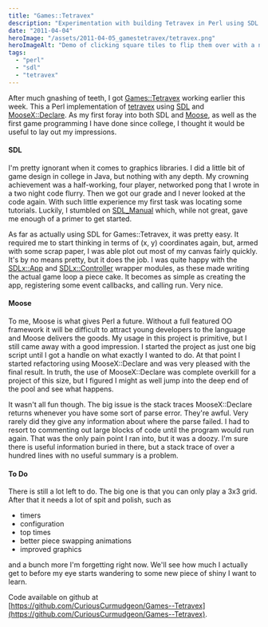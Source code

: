 ```yaml
---
title: "Games::Tetravex"
description: "Experimentation with building Tetravex in Perl using SDL and Moose."
date: "2011-04-04"
heroImage: "/assets/2011-04-05_gamestetravex/tetravex.png"
heroImageAlt: "Demo of clicking square tiles to flip them over with a nice animation"
tags: 
  - "perl"
  - "sdl"
  - "tetravex"
---
```


After much gnashing of teeth, I got [Games::Tetravex](https://github.com/CuriousCurmudgeon/Games--Tetravex) working earlier this week. This a Perl implementation of [tetravex](http://en.wikipedia.org/wiki/TetraVex) using [SDL](http://sdl.perl.org/) and [MooseX::Declare](http://search.cpan.org/~flora/MooseX-Declare-0.34/lib/MooseX/Declare.pm). As my first foray into both SDL and [Moose](http://search.cpan.org/~drolsky/Moose-1.24/lib/Moose.pm), as well as the first game programming I have done since college, I thought it would be useful to lay out my impressions.

#### SDL

I'm pretty ignorant when it comes to graphics libraries. I did a little bit of game design in college in Java, but nothing with any depth. My crowning achievement was a half-working, four player, networked pong that I wrote in a two night code flurry. Then we got our grade and I never looked at the code again. With such little experience my first task was locating some tutorials. Luckily, I stumbled on [SDL\_Manual](https://github.com/PerlGameDev/SDL_Manual) which, while not great, gave me enough of a primer to get started.

As far as actually using SDL for Games::Tetravex, it was pretty easy. It required me to start thinking in terms of (x, y) coordinates again, but, armed with some scrap paper, I was able plot out most of my canvas fairly quickly. It's by no means pretty, but it does the job. I was quite happy with the [SDLx::App](http://search.cpan.org/~kthakore/SDL-2.532/lib/pods/SDLx/App.pod) and [SDLx::Controller](http://search.cpan.org/~kthakore/SDL-2.532/lib/pods/SDLx/Controller.pod) wrapper modules, as these made writing the actual game loop a piece cake. It becomes as simple as creating the app, registering some event callbacks, and calling run. Very nice.

#### Moose

To me, Moose is what gives Perl a future. Without a full featured OO framework it will be difficult to attract young developers to the language and Moose delivers the goods. My usage in this project is primitive, but I still came away with a good impression. I started the project as just one big script until I got a handle on what exactly I wanted to do. At that point I started refactoring using MooseX::Declare and was very pleased with the final result. In truth, the use of MooseX::Declare was complete overkill for a project of this size, but I figured I might as well jump into the deep end of the pool and see what happens.

It wasn't all fun though. The big issue is the stack traces MooseX::Declare returns whenever you have some sort of parse error. They're awful. Very rarely did they give any information about where the parse failed. I had to resort to commenting out large blocks of code until the program would run again. That was the only pain point I ran into, but it was a doozy. I'm sure there is useful information buried in there, but a stack trace of over a hundred lines with no useful summary is a problem.

#### To Do

There is still a lot left to do. The big one is that you can only play a 3x3 grid. After that it needs a lot of spit and polish, such as

- timers
- configuration
- top times
- better piece swapping animations
- improved graphics

and a bunch more I'm forgetting right now. We'll see how much I actually get to before my eye starts wandering to some new piece of shiny I want to learn.

Code available on github at [https://github.com/CuriousCurmudgeon/Games--Tetravex](https://github.com/CuriousCurmudgeon/Games--Tetravex).
